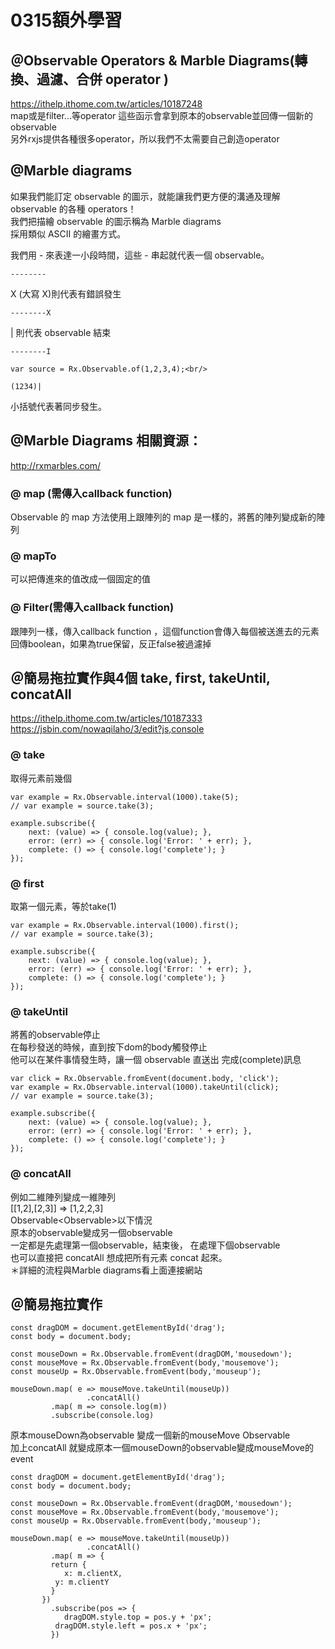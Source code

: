 # 0315額外學習<br/>
## ＠Observable Operators & Marble Diagrams(轉換、過濾、合併 operator )<br/>
https://ithelp.ithome.com.tw/articles/10187248<br/>
map或是filter...等operator 這些函示會拿到原本的observable並回傳一個新的observable<br/>
另外rxjs提供各種很多operator，所以我們不太需要自己創造operator<br/>

## @Marble diagrams
如果我們能訂定 observable 的圖示，就能讓我們更方便的溝通及理解 observable 的各種 operators！<br/>
我們把描繪 observable 的圖示稱為 Marble diagrams<br/>
採用類似 ASCII 的繪畫方式。<br/>

我們用 - 來表達一小段時間，這些 - 串起就代表一個 observable。<br/>
```
--------
```
X (大寫 X)則代表有錯誤發生
```
--------X
```
| 則代表 observable 結束
```
--------I
```
```
var source = Rx.Observable.of(1,2,3,4);<br/>

(1234)|
```
小括號代表著同步發生。

## @Marble Diagrams 相關資源：
http://rxmarbles.com/

### @ map (需傳入callback function)
Observable 的 map 方法使用上跟陣列的 map 是一樣的，將舊的陣列變成新的陣列

### @ mapTo
可以把傳進來的值改成一個固定的值

### @ Filter(需傳入callback function)
跟陣列一樣，傳入callback function ，這個function會傳入每個被送進去的元素<br/>
回傳boolean，如果為true保留，反正false被過濾掉

## ＠簡易拖拉實作與4個 take, first, takeUntil, concatAll
https://ithelp.ithome.com.tw/articles/10187333<br/>
https://jsbin.com/nowaqilaho/3/edit?js,console<br/>

### @ take
取得元素前幾個
```
var example = Rx.Observable.interval(1000).take(5);
// var example = source.take(3);

example.subscribe({
    next: (value) => { console.log(value); },
    error: (err) => { console.log('Error: ' + err); },
    complete: () => { console.log('complete'); }
});
```
### @ first
取第一個元素，等於take(1)
```
var example = Rx.Observable.interval(1000).first();
// var example = source.take(3);

example.subscribe({
    next: (value) => { console.log(value); },
    error: (err) => { console.log('Error: ' + err); },
    complete: () => { console.log('complete'); }
});
```

### @ takeUntil
將舊的observable停止<br/>
在每秒發送的時候，直到按下dom的body觸發停止<br/>
他可以在某件事情發生時，讓一個 observable 直送出 完成(complete)訊息<br/>
```
var click = Rx.Observable.fromEvent(document.body, 'click');
var example = Rx.Observable.interval(1000).takeUntil(click);
// var example = source.take(3);

example.subscribe({
    next: (value) => { console.log(value); },
    error: (err) => { console.log('Error: ' + err); },
    complete: () => { console.log('complete'); }
});
```

### @ concatAll
例如二維陣列變成一維陣列<br/>
[[1,2],[2,3]] => [1,2,2,3] <br/>
Observable<Observable<number>>以下情況<br/>
原本的observable變成另一個observable<br/>
一定都是先處理第一個observable，結束後， 在處理下個observable<br/>
也可以直接把 concatAll 想成把所有元素 concat 起來。<br/>
＊詳細的流程與Marble diagrams看上面連接網站<br/>

## ＠簡易拖拉實作
```
const dragDOM = document.getElementById('drag');
const body = document.body;

const mouseDown = Rx.Observable.fromEvent(dragDOM,'mousedown');
const mouseMove = Rx.Observable.fromEvent(body,'mousemove');
const mouseUp = Rx.Observable.fromEvent(body,'mouseup');

mouseDown.map( e => mouseMove.takeUntil(mouseUp))
				 .concatAll()
         .map( m => console.log(m))
         .subscribe(console.log)
```
原本mouseDown為observable 變成一個新的mouseMove Observable<br/>
加上concatAll 就變成原本一個mouseDown的observable變成mouseMove的event<br/>

```
const dragDOM = document.getElementById('drag');
const body = document.body;

const mouseDown = Rx.Observable.fromEvent(dragDOM,'mousedown');
const mouseMove = Rx.Observable.fromEvent(body,'mousemove');
const mouseUp = Rx.Observable.fromEvent(body,'mouseup');

mouseDown.map( e => mouseMove.takeUntil(mouseUp))
				 .concatAll()
         .map( m => {
         return {
         	x: m.clientX,
          y: m.clientY
         }
       })
       	 .subscribe(pos => {
         	dragDOM.style.top = pos.y + 'px';
          dragDOM.style.left = pos.x + 'px';
         })

```
